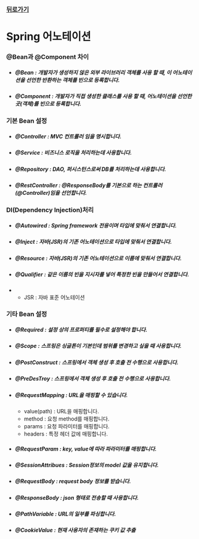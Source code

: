 ### [뒤로가기]( https://yunjae830.github.io/-Clearance/file/Spring )



# Spring 어노테이션

### @Bean과 @Component 차이

- ##### @Bean : 개발자가 생성하지 않은 외부 라이브러리 객체를 사용 할 때, 이 어노테이션을 선언한 반환하는 객체를 빈으로 등록합니다.

- ##### @Component : 개발자가 직접 생성한 클래스를 사용 할 때, 어노테이션을 선언한 곳(객체)를 빈으로 등록합니다.



### 기본 Bean 설정

- ##### @Controller : MVC 컨트롤러 임을 명시합니다.

- ##### @Service : 비즈니스 로직을 처리하는데 사용합니다.

- ##### @Repository : DAO, 퍼시스턴스로써 DB를 처리하는데 사용합니다.

- ##### @RestController : @ResponseBody를 기본으로 하는 컨트롤러(@Controller)임을 선언합니다.

### DI(Dependency Injection)처리

- ##### @Autowired : Spring framework 전용이며 타입에 맞춰서 연결합니다.

- ##### @Inject : 자바(JSR)의 기존 어노테이션으로 타입에 맞춰서 연결합니다.

- ##### @Resource : 자바(JSR)의 기존 어노테이션으로 이름에 맞춰서 연결합니다.

- ##### @Qualifier : 같은 이름의 빈을 지시자를 넣어 특정한 빈을 만들어서 연결합니다.

- * JSR : 자바 표준 어노테이션



### 기타 Bean 설정

- ##### @Required : 설정 상의 프로퍼티를 필수로 설정해야 합니다.

- ##### @Scope : 스프링은 싱글톤이 기본인데 범위를 변경하고 싶을 때 사용합니다.

- ##### @PostConstruct : 스프링에서 객체 생성 후 호출 전 수행으로 사용합니다.

- ##### @PreDesTroy : 스프링에서 객체 생성 후 호출 전 수행으로 사용합니다.

- ##### @RequestMapping : URL을 매핑할 수 있습니다.

  - value(path) : URL을 매핑합니다.
  - method : 요청 method를 매핑합니다.
  - params : 요청 파라미터를 매핑합니다.
  - headers : 특정 헤더 값에 매핑합니다.

- ##### @RequestParam : key, value에 따라 파라미터를 매핑합니다.

- ##### @SessionAttribues : Session정보의 model 값을 유지합니다.

- ##### @RequestBody : request body 정보를 받습니다.

- ##### @ResponseBody : json 형태로 전송할 때 사용합니다.

- ##### @PathVariable : URL의 일부를 파싱합니다.

- ##### @CookieValue : 현재 사용자의 존재하는 쿠키 값 추출